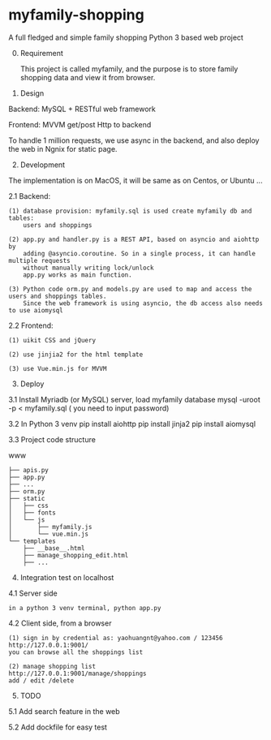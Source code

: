 myfamily-shopping
======================

A full fledged and simple family shopping Python 3 based web project

0. Requirement

    This project is called myfamily, and the purpose is to store family shopping data and view it
    from browser.


1. Design

Backend:  MySQL + RESTful web framework

Frontend: MVVM get/post Http to backend

To handle 1 million requests, we use async in the backend, and also deploy the web in Ngnix
for static page.

2. Development

The implementation is on MacOS, it will be same as on Centos, or Ubuntu ...

2.1 Backend:

    (1) database provision: myfamily.sql is used create myfamily db and tables:
        users and shoppings

    (2) app.py and handler.py is a REST API, based on asyncio and aiohttp by
        adding @asyncio.coroutine. So in a single process, it can handle multiple requests
        without manually writing lock/unlock
        app.py works as main function.

    (3) Python code orm.py and models.py are used to map and access the users and shoppings tables.
        Since the web framework is using asyncio, the db access also needs to use aiomysql

2.2 Frontend:

    (1) uikit CSS and jQuery

    (2) use jinjia2 for the html template

    (3) use Vue.min.js for MVVM


3. Deploy

3.1 Install Myriadb (or MySQL) server, load myfamily database
    mysql -uroot -p < myfamily.sql
( you need to input password)

3.2 In Python 3 venv
    pip install aiohttp
    pip install jinja2
    pip install aiomysql

3.3 Project code structure

www

    ├── apis.py
    ├── app.py
    ├── ...
    ├── orm.py
    ├── static
    │   ├── css
    │   ├── fonts
    │   └── js
    │       ├── myfamily.js
    │       └── vue.min.js
    └── templates
        ├── __base__.html
        ├── manage_shopping_edit.html
        ├── ...



4. Integration test on localhost

4.1 Server side

    in a python 3 venv terminal, python app.py

4.2 Client side, from a browser

    (1) sign in by credential as: yaohuangnt@yahoo.com / 123456
    http://127.0.0.1:9001/
    you can browse all the shoppings list

    (2) manage shopping list
    http://127.0.0.1:9001/manage/shoppings
    add / edit /delete

5. TODO

5.1 Add search feature in the web

5.2 Add dockfile for easy test

